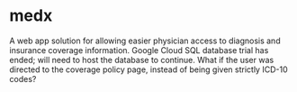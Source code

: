 # medx

A web app solution for allowing easier physician access to diagnosis and insurance coverage information.
Google Cloud SQL database trial has ended; will need to host the database to continue.
What if the user was directed to the coverage policy page, instead of being given strictly ICD-10 codes?
